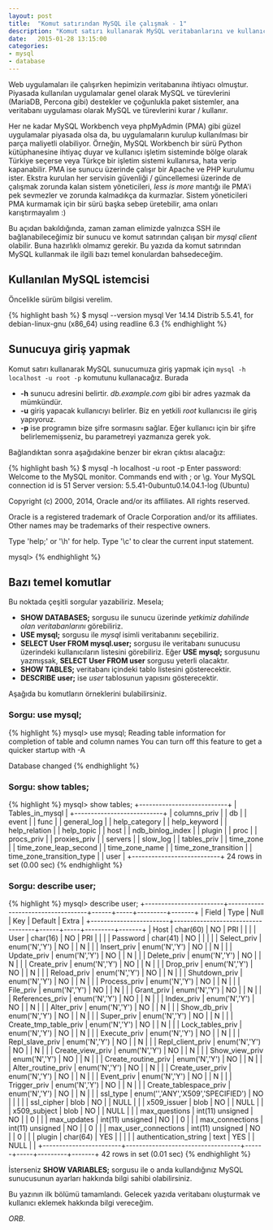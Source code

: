 ```yaml
---
layout: post
title:  "Komut satırından MySQL ile çalışmak - 1"
description: "Komut satırı kullanarak MySQL veritabanlarını ve kullanıcılarını yönetmek - bölüm 1"
date:   2015-01-28 13:15:00
categories:
- mysql
- database
---
```


Web uygulamaları ile çalışırken hepimizin veritabanına ihtiyacı olmuştur. Piyasada kullanılan uygulamalar genel olarak MySQL ve türevlerini (MariaDB, Percona gibi)  destekler ve çoğunlukla paket sistemler, ana veritabanı uygulaması olarak MySQL ve türevlerini kurar / kullanır.

Her ne kadar MySQL Workbench veya phpMyAdmin (PMA) gibi güzel uygulamalar piyasada olsa da, bu uygulamaların kurulup kullanılması bir parça maliyetli olabiliyor. Örneğin, MySQL Workbench bir sürü Python kütüphanesine ihtiyaç duyar ve kullanıcı işletim sisteminde bölge olarak Türkiye seçerse veya Türkçe bir işletim sistemi kullanırsa, hata verip kapanabilir. PMA ise sunucu üzerinde çalışır bir Apache ve PHP kurulumu ister. Ekstra kurulan her servisin güvenliği / güncellemesi üzerinde de çalışmak zorunda kalan sistem yöneticileri, *less is more* mantığı ile PMA'i pek sevmezler ve zorunda kalmadıkça da kurmazlar. Sistem yöneticileri PMA kurmamak için bir sürü başka sebep üretebilir, ama onları karıştırmayalım :)

Bu açıdan bakıldığında, zaman zaman elimizde yalnızca SSH ile bağlanabileceğimiz bir sunucu ve komut satırından çalışan bir *mysql client* olabilir. Buna hazırlıklı olmamız gerekir. Bu yazıda da komut satırından MySQL kullanmak ile ilgili bazı temel konulardan bahsedeceğim.

## Kullanılan MySQL istemcisi

Öncelikle sürüm bilgisi verelim.

{% highlight bash %}
$ mysql --version
mysql  Ver 14.14 Distrib 5.5.41, for debian-linux-gnu (x86_64) using readline 6.3
{% endhighlight %}

## Sunucuya giriş yapmak

Komut satırı kullanarak MySQL sunucumuza giriş yapmak için `mysql -h localhost -u root -p` komutunu kullanacağız. Burada

* **-h** sunucu adresini belirtir. *db.example.com* gibi bir adres yazmak da mümkündür.
* **-u** giriş yapacak kullanıcıyı belirler. Biz en yetkili *root* kullanıcısı ile giriş yapıyoruz.
* **-p** ise programın bize şifre sormasını sağlar. Eğer kullanıcı için bir şifre belirlememişseniz, bu parametreyi yazmanıza gerek yok.

Bağlandıktan sonra aşağıdakine benzer bir ekran çıktısı alacağız:

{% highlight bash %}
$ mysql -h localhost -u root -p
Enter password: 
Welcome to the MySQL monitor.  Commands end with ; or \g.
Your MySQL connection id is 51
Server version: 5.5.41-0ubuntu0.14.04.1-log (Ubuntu)

Copyright (c) 2000, 2014, Oracle and/or its affiliates. All rights reserved.

Oracle is a registered trademark of Oracle Corporation and/or its
affiliates. Other names may be trademarks of their respective
owners.

Type 'help;' or '\h' for help. Type '\c' to clear the current input statement.

mysql> 
{% endhighlight %}

## Bazı temel komutlar

Bu noktada çeşitli sorgular yazabiliriz. Mesela;

* **SHOW DATABASES;** sorgusu ile sunucu üzerinde *yetkimiz dahilinde olan veritabanlarını* görebiliriz.
* **USE mysql;** sorgusu ile *mysql* isimli veritabanını seçebiliriz.
* **SELECT User FROM mysql.user;** sorgusu ile veritabanı sunucusu üzerindeki kullanıcıların listesini görebiliriz. Eğer **USE mysql;** sorgusunu yazmışsak, **SELECT User FROM user** sorgusu yeterli olacaktır.
* **SHOW TABLES;** veritabanı içindeki tablo listesini gösterecektir.
* **DESCRIBE user;** ise *user* tablosunun yapısını gösterecektir.

Aşağıda bu komutların örneklerini bulabilirsiniz.

### Sorgu: use mysql;

{%  highlight %}
mysql> use mysql;
Reading table information for completion of table and column names
You can turn off this feature to get a quicker startup with -A

Database changed
{% endhighlight %}

### Sorgu: show tables;

{%  highlight %}
mysql> show tables;
+---------------------------+
| Tables_in_mysql           |
+---------------------------+
| columns_priv              |
| db                        |
| event                     |
| func                      |
| general_log               |
| help_category             |
| help_keyword              |
| help_relation             |
| help_topic                |
| host                      |
| ndb_binlog_index          |
| plugin                    |
| proc                      |
| procs_priv                |
| proxies_priv              |
| servers                   |
| slow_log                  |
| tables_priv               |
| time_zone                 |
| time_zone_leap_second     |
| time_zone_name            |
| time_zone_transition      |
| time_zone_transition_type |
| user                      |
+---------------------------+
24 rows in set (0.00 sec)
{% endhighlight %}

### Sorgu: describe user;

{%  highlight %}
mysql> describe user;
+------------------------+-----------------------------------+------+-----+---------+-------+
| Field                  | Type                              | Null | Key | Default | Extra |
+------------------------+-----------------------------------+------+-----+---------+-------+
| Host                   | char(60)                          | NO   | PRI |         |       |
| User                   | char(16)                          | NO   | PRI |         |       |
| Password               | char(41)                          | NO   |     |         |       |
| Select_priv            | enum('N','Y')                     | NO   |     | N       |       |
| Insert_priv            | enum('N','Y')                     | NO   |     | N       |       |
| Update_priv            | enum('N','Y')                     | NO   |     | N       |       |
| Delete_priv            | enum('N','Y')                     | NO   |     | N       |       |
| Create_priv            | enum('N','Y')                     | NO   |     | N       |       |
| Drop_priv              | enum('N','Y')                     | NO   |     | N       |       |
| Reload_priv            | enum('N','Y')                     | NO   |     | N       |       |
| Shutdown_priv          | enum('N','Y')                     | NO   |     | N       |       |
| Process_priv           | enum('N','Y')                     | NO   |     | N       |       |
| File_priv              | enum('N','Y')                     | NO   |     | N       |       |
| Grant_priv             | enum('N','Y')                     | NO   |     | N       |       |
| References_priv        | enum('N','Y')                     | NO   |     | N       |       |
| Index_priv             | enum('N','Y')                     | NO   |     | N       |       |
| Alter_priv             | enum('N','Y')                     | NO   |     | N       |       |
| Show_db_priv           | enum('N','Y')                     | NO   |     | N       |       |
| Super_priv             | enum('N','Y')                     | NO   |     | N       |       |
| Create_tmp_table_priv  | enum('N','Y')                     | NO   |     | N       |       |
| Lock_tables_priv       | enum('N','Y')                     | NO   |     | N       |       |
| Execute_priv           | enum('N','Y')                     | NO   |     | N       |       |
| Repl_slave_priv        | enum('N','Y')                     | NO   |     | N       |       |
| Repl_client_priv       | enum('N','Y')                     | NO   |     | N       |       |
| Create_view_priv       | enum('N','Y')                     | NO   |     | N       |       |
| Show_view_priv         | enum('N','Y')                     | NO   |     | N       |       |
| Create_routine_priv    | enum('N','Y')                     | NO   |     | N       |       |
| Alter_routine_priv     | enum('N','Y')                     | NO   |     | N       |       |
| Create_user_priv       | enum('N','Y')                     | NO   |     | N       |       |
| Event_priv             | enum('N','Y')                     | NO   |     | N       |       |
| Trigger_priv           | enum('N','Y')                     | NO   |     | N       |       |
| Create_tablespace_priv | enum('N','Y')                     | NO   |     | N       |       |
| ssl_type               | enum('','ANY','X509','SPECIFIED') | NO   |     |         |       |
| ssl_cipher             | blob                              | NO   |     | NULL    |       |
| x509_issuer            | blob                              | NO   |     | NULL    |       |
| x509_subject           | blob                              | NO   |     | NULL    |       |
| max_questions          | int(11) unsigned                  | NO   |     | 0       |       |
| max_updates            | int(11) unsigned                  | NO   |     | 0       |       |
| max_connections        | int(11) unsigned                  | NO   |     | 0       |       |
| max_user_connections   | int(11) unsigned                  | NO   |     | 0       |       |
| plugin                 | char(64)                          | YES  |     |         |       |
| authentication_string  | text                              | YES  |     | NULL    |       |
+------------------------+-----------------------------------+------+-----+---------+-------+
42 rows in set (0.01 sec)
{% endhighlight %}

İsterseniz **SHOW VARIABLES;** sorgusu ile o anda kullandığınız MySQL sunucusunun ayarları hakkında bilgi sahibi olabilirsiniz.

Bu yazının ilk bölümü tamamlandı. Gelecek yazıda veritabanı oluşturmak ve kullanıcı eklemek hakkında bilgi vereceğim.

*ORB.*

